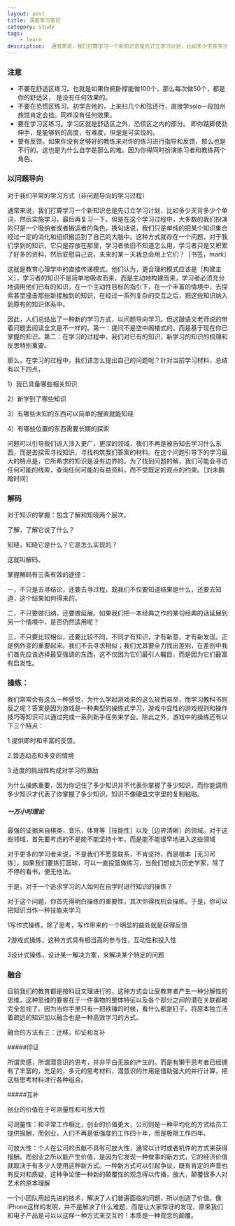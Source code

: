 ```yaml
---
layout: post
title: 深度学习笔记
category: study
tags:
    - learn
description:  通常来说，我们打算学习一个新知识总是先订立学习计划，比如多少天背多少个单词，然后实施学习，最后再复习一下。但是在这个学习过程中，大多数的我们扮演的只是一个吸纳者或者搬运者的角色，换句话说，我们只是单纯的把某个知识集合经过一定的消化和组织搬运到了自己的大脑中。这种方式就存在一个问题，对于我们学到的知识，它只是存放在那里，学习者依旧不知道怎么用，学习者只是又积累了好多的资料，然后安慰自己说，未来的某一天我总会用上它们？
---
```


### 注意
* 不要在舒适区练习。也就是如果你俯卧撑能做100个，那么每次做50个，都是你的舒适区，
是没有任何效果的。
* 不要在恐慌区练习。初学吉他的，上来扫几个和弦还行，直接学solo一段加州旅馆肯定会挂。同样没有任何效果。
* 要在学习区练习。学习区就是舒适区之外，恐慌区之内的部分。
即你踮脚使劲伸手，是能够到的高度，有难度，但是是可实现的。
* 要有反馈。如果你没有足够好的教练来对你的练习进行指导和反馈，那么也是不行的。这也是为什么自学是那么的难。因为你得同时扮演练习者和教练两个角色。

### 以问题导向
对于我们平常的学习方式（非问题导向的学习过程）

通常来说，我们打算学习一个新知识总是先订立学习计划，比如多少天背多少个单词，然后实施学习，最后再复习一下。但是在这个学习过程中，大多数的我们扮演的只是一个吸纳者或者搬运者的角色，换句话说，我们只是单纯的把某个知识集合经过一定的消化和组织搬运到了自己的大脑中。这种方式就存在一个问题，对于我们学到的知识，它只是存放在那里，学习者依旧不知道怎么用，学习者只是又积累了好多的资料，然后安慰自己说，未来的某一天我总会用上它们？［书签，mark］

这就是教育心理学中的直接传递模式。他们认为，更合理的模式应该是［构建主义］，学习者的知识不是简单地吸收而来，而是主动地构建而来，学习者必须充分地调用他们已有的知识，在一个主动性目标的指引下，在一个丰富的情境中，去探索甚至撞击那些新接触到的知识，在经过一系列复杂的交互之后，把这些知识纳入到原有的知识体系中。

因此，人们总结出了一种新的学习方式，以问题导向学习。但这跟语文老师说的带着问题去阅读全文是不一样的。第一：提问不是空中阁楼式的，而是基于现在你已掌握的知识。第二：在学习的过程中，我们对已有的知识，新学习的知识的梳理和反思特别重要。

那么，在学习的过程中，我们该怎么提出自己的问题呢？针对当前学习材料，总结有以下四点，

1）我已具备哪些相关知识

2）新学到了哪些知识

3）有哪些未知的东西可以简单的搜索就能知晓

4）有哪些位置的东西需要长期的探索

问题可以引导我们进入涉入更广，更深的领域，我们不再是被告知去学习什么东西，而是去探索寻找知识，寻找构筑我们答案的材料。在这个问题引导下的学习最大的特点是，它所希求的知识是没有边界的，为了找到问题的解，我们可能会寻访任何可能的线索，查询任何可能的有益资料，而不受既定的观点的约束。［刘未鹏 暗时间］



### 解码

对于知识的掌握：包含了解和知晓两个层次。

了解，了解它说了什么？

知晓，知晓它是什么？它是怎么实现的？

这就叫解码。

掌握解码有三条有效的途径：

一，不只是去寻结论，还要去寻过程，既我们不仅要知道结果是什么，还要去知道，这个结果如何得来的。

二，不只要做归纳，还要做延展。如果我们把一本经典之作的某句经典的话延展到另一个情境中，是否仍然适用呢？

三，不只要比较相似，还要比较不同，不同才有知识，才有新意，才有新发现。正是例外变的重要起来。我们不去寻求相似；我们尤其要全力找出差别，在差别中我们首先应该选择最受强调的东西，这不仅因为它们最引人瞩目，而是因为它们最富有启发性。



### 操练：

我们常常会有这么一种感觉，为什么学起游戏来的这么轻而易举，而学习教科书则反之呢？答案是因为游戏是一种典型的操练式学习，游戏中显性的游戏规则和操作技巧等知识可以通过完成一系列新手任务来学会。除此之外，游戏中的操练还有以下三个特点：

1.提供即时和丰富的反馈。

2.营造动态和多变的情境

3.适度的挑战性构成对学习的激励

为什么操练重要，因为你记住了多少知识并不代表你掌握了多少知识，而你能调用多少知识才代表了你掌握了多少知识，知识不像硬盘文字里的复制粘贴。

##### 一万小时理论

最强的证据来自棋类，音乐，体育等［技能性］以及［边界清晰］的领域。对于这些领域，首先要考虑的不是能不能坚持十年，而是能不能很早地进入这些领域

对于更多的学习者来说，不是我们不愿意联系，不肯坚持，而是根本［无习可练］，如果我们要练打篮球，可以一直投篮做练习，当我们想成为历史学家，除了不停的看书，便无他法。

于是，对于一个追求学习的人如何在自学时进行知识的操练？

对于这个问题，你首先得明白操练的重要性，其次你得找机会操练。于是，你可以把知识当作一种技能来学习

1写作式操练，除了思考，写作带来的一个明显的益处就是获得反馈

2游戏式操练，这种方式具有相当高的参与性，互动性和投入性

3设计式操练，设计某一解决方案，来解决某个特定的问题

### 融合

目前我们的教育都是按科目文理进行的，这种方式会让受教育者产生一种分解性的思维，这种思维的要害在于一件事物的整体特征以及各个部分之间的潜在关联都被完全忽视了。因为当你手里只有一把铁锤的时候，看什么都是钉子。将原本独立活着疏远的知识加以融合也是一种高效学习的方式。

融合的方法有三：迁移，印证和互补

#####印证

所谓灵感，所谓潜意识的思考，并非平白无故的产生的。而是有懒于思考者已经拥有了丰富的，充足的，多元的思考材料，潜意识的作用是借助强大的并行计算，把这些思考材料进行各种组合。

#####互补

创业的价值在于可测量性和可放大性

可测量性：和平常工作相比，创业的价值更大，公司则是一种平均化的方式给员工提供报酬，而创业，人们不再是低强度的工作四十年，而是极限工作四年。

可放大性：个人在公司的贡献不具有可放大性，通常以计时或者机件的方式来获得报酬。而创业之所以能产生价值，是因为它发现一种做事的新方式，它的经济价值就取决于有多少人使用这种新方式。一种新方式可以引起争议，既有肯定的声音也有反对和质疑，这种争论使一种新的颠覆性的观念得以传播，放大，颠覆很多人对艺术的原本理解

一个小团队用起先进的技术，解决了人们普遍面临的问题，所以创造了价值。像iPhone这样的发明，并不是解决了什么难题，而是让大家惊讶的发现，原来我们和电子产品是可以以这样一种方式来交互的！本质是一种观念的颠覆。